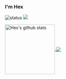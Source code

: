 ### I'm Hex

![status](https://img.shields.io/badge/status-up-brightgreen) ![](https://visitor-badge.glitch.me/badge?page_id=github.com/hex-ci)

<a href="https://github.com/hex-ci">
  <img align="center" height="165" src="https://hex-stats.vercel.app/api?username=hex-ci&show_icons=true&include_all_commits=true" alt="Hex's github stats">
</a>
<a href="https://github.com/hex-ci">
  <img align="center" src="https://hex-stats.vercel.app/api/top-langs/?username=hex-ci&layout=compact">
</a>
